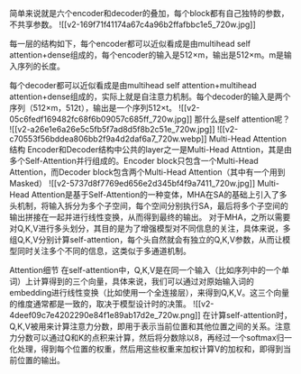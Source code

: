 简单来说就是六个encoder和decoder的叠加，每个block都有自己独特的参数，不共享参数。
![[v2-169f71f41174a67c4a96b2ffafbbc1e5_720w.jpg]]

每一层的结构如下，每个encoder都可以近似看成是由multihead self attention+dense组成的，每个encoder的输入是512×m，输出是512×m。m是输入序列的长度。

每个decoder都可以近似看成是由multihead self attention+multihead attention+dense组成的，实际上就是自注意力机制。每个decoder的输入是两个序列（512×m，512t），输出是一个序列512×t。
![[v2-05c6fedf169482fc68f6b09057c685ff_720w.jpg]]
那什么是self attention呢？
![[v2-a26e1e6a26e5c5fb5f7ad8d5f8b2c51e_720w.jpg]]
![[v2-c70553f56bddea806bb2f9a4d2daf6a7_720w.webp]]
Multi-Head Attention结构
Encoder和Decoder结构中公共的layer之一是Multi-Head Attntion，其是由多个Self-Attention并行组成的。Encoder block只包含一个Multi-Head Attention，而Decoder block包含两个Multi-Head Attention（其中有一个用到Masked）
![[v2-5737d8f7769ed656e2d345bf4f9a7411_720w.jpg]]
Multi-Head Attention是基于Self-Attention的一种变体，MHA在SA的基础上引入了多头机制，将输入拆分为多个子空间，每个空间分别执行SA，最后将多个子空间的输出拼接在一起并进行线性变换，从而得到最终的输出。
对于MHA，之所以需要对Q,K,V进行多头划分，其目的是为了增强模型对不同信息的关注，具体来说，多组Q,K,V分别计算self-attention，每个头自然就会有独立的Q,K,V参数，从而让模型同时关注多个不同的信息，这类似于多通道机制。

Attention细节
在self-attention中，Q,K,V是在同一个输入（比如序列中的一个单词）上计算得到的三个向量，具体来说，我们可以通过对原始输入词的embedding进行线性变换（比如使用一个全连接层），来得到Q,K,V。这三个向量的维度通常都是一致的，取决于模型设计时的决策。
![[v2-4deef09c7e4202290e84f1e89ab17d2e_720w.png]]
在计算self-attention时，Q,K,V被用来计算注意力分数，即用于表示当前位置和其他位置之间的关系。注意力分数可以通过Q和K的点积来计算，然后将分数除以8，再经过一个softmax归一化处理，得到每个位置的权重，然后用这些权重来加权计算V的加权和，即得到当前位置的输出。